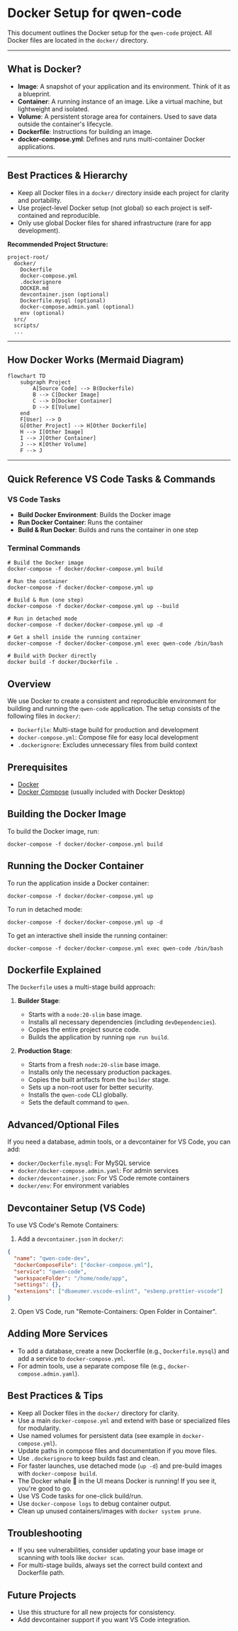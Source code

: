 

# Docker Setup for qwen-code

This document outlines the Docker setup for the `qwen-code` project. All Docker files are located in the `docker/` directory.

---

## What is Docker?

- **Image**: A snapshot of your application and its environment. Think of it as a blueprint.
- **Container**: A running instance of an image. Like a virtual machine, but lightweight and isolated.
- **Volume**: A persistent storage area for containers. Used to save data outside the container's lifecycle.
- **Dockerfile**: Instructions for building an image.
- **docker-compose.yml**: Defines and runs multi-container Docker applications.

---

## Best Practices & Hierarchy

- Keep all Docker files in a `docker/` directory inside each project for clarity and portability.
- Use project-level Docker setup (not global) so each project is self-contained and reproducible.
- Only use global Docker files for shared infrastructure (rare for app development).

**Recommended Project Structure:**

```
project-root/
  docker/
    Dockerfile
    docker-compose.yml
    .dockerignore
    DOCKER.md
    devcontainer.json (optional)
    Dockerfile.mysql (optional)
    docker-compose.admin.yaml (optional)
    env (optional)
  src/
  scripts/
  ...
```

---

## How Docker Works (Mermaid Diagram)

```mermaid
flowchart TD
    subgraph Project
        A[Source Code] --> B(Dockerfile)
        B --> C[Docker Image]
        C --> D[Docker Container]
        D --> E[Volume]
    end
    F[User] --> D
    G[Other Project] --> H[Other Dockerfile]
    H --> I[Other Image]
    I --> J[Other Container]
    J --> K[Other Volume]
    F --> J
```

---

## Quick Reference VS Code Tasks & Commands

### VS Code Tasks
- **Build Docker Environment**: Builds the Docker image
- **Run Docker Container**: Runs the container
- **Build & Run Docker**: Builds and runs the container in one step

### Terminal Commands
```pwsh
# Build the Docker image
docker-compose -f docker/docker-compose.yml build

# Run the container
docker-compose -f docker/docker-compose.yml up

# Build & Run (one step)
docker-compose -f docker/docker-compose.yml up --build

# Run in detached mode
docker-compose -f docker/docker-compose.yml up -d

# Get a shell inside the running container
docker-compose -f docker/docker-compose.yml exec qwen-code /bin/bash

# Build with Docker directly
docker build -f docker/Dockerfile .
```

## Overview

We use Docker to create a consistent and reproducible environment for building and running the `qwen-code` application. The setup consists of the following files in `docker/`:

-   `Dockerfile`: Multi-stage build for production and development
-   `docker-compose.yml`: Compose file for easy local development
-   `.dockerignore`: Excludes unnecessary files from build context

## Prerequisites

-   [Docker](https://docs.docker.com/get-docker/)
-   [Docker Compose](https://docs.docker.com/compose/install/) (usually included with Docker Desktop)

## Building the Docker Image

To build the Docker image, run:

```pwsh
docker-compose -f docker/docker-compose.yml build
```

## Running the Docker Container

To run the application inside a Docker container:

```pwsh
docker-compose -f docker/docker-compose.yml up
```

To run in detached mode:

```pwsh
docker-compose -f docker/docker-compose.yml up -d
```

To get an interactive shell inside the running container:

```pwsh
docker-compose -f docker/docker-compose.yml exec qwen-code /bin/bash
```

## Dockerfile Explained

The `Dockerfile` uses a multi-stage build approach:

1.  **Builder Stage**:
    -   Starts with a `node:20-slim` base image.
    -   Installs all necessary dependencies (including `devDependencies`).
    -   Copies the entire project source code.
    -   Builds the application by running `npm run build`.

2.  **Production Stage**:
    -   Starts from a fresh `node:20-slim` base image.
    -   Installs only the necessary production packages.
    -   Copies the built artifacts from the `builder` stage.
    -   Sets up a non-root user for better security.
    -   Installs the `qwen-code` CLI globally.
    -   Sets the default command to `qwen`.

## Advanced/Optional Files

If you need a database, admin tools, or a devcontainer for VS Code, you can add:
- `docker/Dockerfile.mysql`: For MySQL service
- `docker/docker-compose.admin.yaml`: For admin services
- `docker/devcontainer.json`: For VS Code remote containers
- `docker/env`: For environment variables

## Devcontainer Setup (VS Code)
To use VS Code's Remote Containers:
1. Add a `devcontainer.json` in `docker/`:
```json
{
  "name": "qwen-code-dev",
  "dockerComposeFile": ["docker-compose.yml"],
  "service": "qwen-code",
  "workspaceFolder": "/home/node/app",
  "settings": {},
  "extensions": ["dbaeumer.vscode-eslint", "esbenp.prettier-vscode"]
}
```
2. Open VS Code, run "Remote-Containers: Open Folder in Container".

## Adding More Services
- To add a database, create a new Dockerfile (e.g., `Dockerfile.mysql`) and add a service to `docker-compose.yml`.
- For admin tools, use a separate compose file (e.g., `docker-compose.admin.yaml`).


## Best Practices & Tips
- Keep all Docker files in the `docker/` directory for clarity.
- Use a main `docker-compose.yml` and extend with base or specialized files for modularity.
- Use named volumes for persistent data (see example in `docker-compose.yml`).
- Update paths in compose files and documentation if you move files.
- Use `.dockerignore` to keep builds fast and clean.
- For faster launches, use detached mode (`up -d`) and pre-build images with `docker-compose build`.
- The Docker whale 🐳 in the UI means Docker is running! If you see it, you're good to go.
- Use VS Code tasks for one-click build/run.
- Use `docker-compose logs` to debug container output.
- Clean up unused containers/images with `docker system prune`.

## Troubleshooting
- If you see vulnerabilities, consider updating your base image or scanning with tools like `docker scan`.
- For multi-stage builds, always set the correct build context and Dockerfile path.

## Future Projects
- Use this structure for all new projects for consistency.
- Add devcontainer support if you want VS Code integration.
